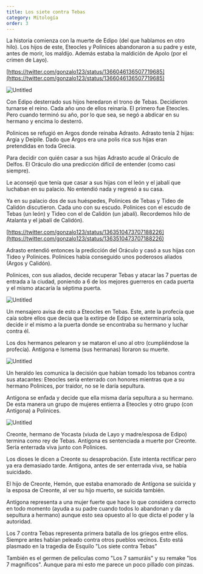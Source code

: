 ```yaml
---
title: Los siete contra Tebas
category: Mitología
order: 3
---
```


La historia comienza con la muerte de Edipo (del que hablamos en otro hilo). Los hijos de este, Eteocles y Polinices abandonaron a su padre y este, antes de morir, los maldijo. Además estaba la maldición de Apolo (por el crimen de Layo).

[https://twitter.com/gonzalo123/status/1366046136507719685](https://twitter.com/gonzalo123/status/1366046136507719685)

![Untitled]({{site.baseurl}}/images/Los%20siete%20contra%20tebas%20308bd1612b564f0bb8dce9d91cc637d6/Argia_y_Deipile_-_Buscar_con_Google.jpg)

Con Edipo desterrado sus hijos heredaron el trono de Tebas. Decidieron turnarse el reino. Cada año uno de ellos reinaría. El primero fue Eteocles. Pero cuando terminó su año, por lo que sea, se negó a abdicar en su hermano y encima lo desterró.

Polinices se refugió en Argos donde reinaba Adrasto. Adrasto tenía 2 hijas: Argía y Deípile. Dado que Argos era una polis rica sus hijas eran pretendidas en toda Grecia.

Para decidir con quién casar a sus hijas Adrasto acude al Oráculo de Delfos. El Oráculo dio una predicción difícil de entender (como casi siempre).

Le aconsejó que tenía que casar a sus hijas con el león y el jabalí que luchaban en su palacio. No entendió nada y regresó a su casa.

Ya en su palacio dos de sus huéspedes, Polinices de Tebas y Tideo de Calidón discutieron. Cada uno con su escudo. Polinices con el escudo de Tebas (un león) y Tideo con el de Calidón (un jabalí). Recordemos hilo de Atalanta y el jabalí de Calidón).

[https://twitter.com/gonzalo123/status/1363510473707188226](https://twitter.com/gonzalo123/status/1363510473707188226)

Adrasto entendió entonces la predicción del Oráculo y casó a sus hijas con Tideo y Polinices. Polinices había conseguido unos poderosos aliados (Argos y Calidón).

Polinices, con sus aliados, decide recuperar Tebas y atacar las 7 puertas de entrada a la ciudad, poniendo a 6 de los mejores guerreros en cada puerta y el mismo atacaría la séptima puerta.

![Untitled]({{site.baseurl}}/images/Los%20siete%20contra%20tebas%20308bd1612b564f0bb8dce9d91cc637d6/Mitologia__Los_siete_contra_Tebas__.jpg)

Un mensajero avisa de esto a Eteocles en Tebas. Este, ante la profecía que caía sobre ellos que decía que la extirpe de Edipo se exterminaría sola, decide ir el mismo a la puerta donde se encontraba su hermano y luchar contra él.

Los dos hermanos pelearon y se mataron el uno al otro (cumpliéndose la profecía). Antígona e Ismema (sus hermanas) lloraron su muerte.

![Untitled]({{site.baseurl}}/images/Los%20siete%20contra%20tebas%20308bd1612b564f0bb8dce9d91cc637d6/Eteocles_and_Polynices_by_Tiepolo_-_detail_jpg__261436_.jpg)

Un heraldo les comunica la decisión que habían tomado los tebanos contra sus atacantes: Eteocles sería enterrado con honores mientras que a su hermano Polinices, por traidor, no se le daría sepultura.

Antígona se enfada y decide que ella misma daría sepultura a su hermano. De esta manera un grupo de mujeres entierra a Eteocles y otro grupo (con Antígona) a Polinices.

![Untitled]({{site.baseurl}}/images/Los%20siete%20contra%20tebas%20308bd1612b564f0bb8dce9d91cc637d6/Antigona__ahora__Prodavinci.jpg)

Creonte, hermano de Yocasta (viuda de Layo y madre/esposa de Edipo) termina como rey de Tebas. Antígona es sentenciada a muerte por Creonte. Sería enterrada viva junto con Polinices.

Los dioses le dicen a Creonte su desaprobación. Este intenta rectificar pero ya era demasiado tarde. Antígona, antes de ser enterrada viva, se había suicidado. 

El hijo de Creonte, Hemón, que estaba enamorado de Antígona se suicida y la esposa de Creonte, al ver su hijo muerto, se suicida también.

Antígona representa a una mujer fuerte que hace lo que considera correcto en todo momento (ayuda a su padre cuando todos lo abandonan y da sepultura a hermano) aunque esto sea opuesto al lo que dicta el poder y la autoridad.

Los 7 contra Tebas representa primera batalla de los griegos entre ellos. Siempre antes habían peleado contra otros pueblos vecinos. Esto está plasmado en la tragedia de Esquilo "Los siete contra Tebas"

También es el germen de películas como "Los 7 samuráis" y su remake "los 7 magníficos". Aunque para mi esto me parece un poco pillado con pinzas.
